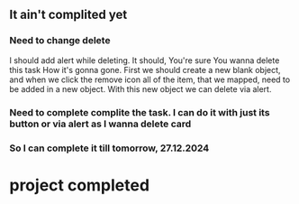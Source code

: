 ## It ain't complited yet


### Need to change delete
I should add alert while deleting. It should, You're sure You wanna delete this task
How it's gonna gone. First we should create a new blank object, and when we click the remove icon
all of the item, that we mapped, need to be added in a new object. With this new object we can delete via alert.


### Need to complete complite the task. I can do it with just its button or via alert as I wanna delete card


### So I can complete it till tomorrow, 27.12.2024


# project completed